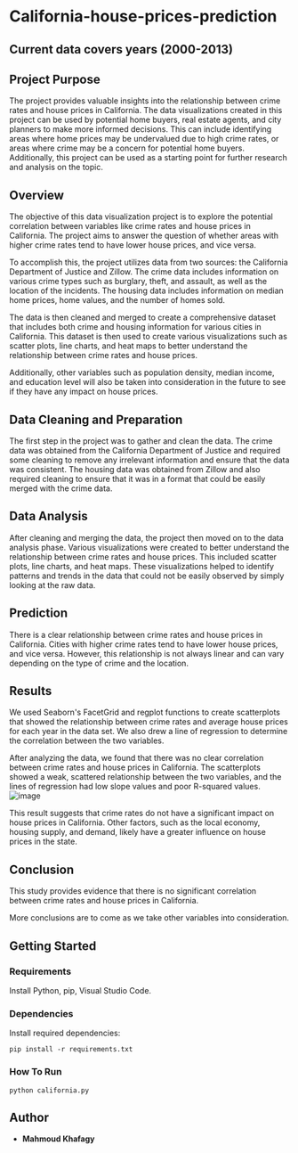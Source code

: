 # California-house-prices-prediction
## Current data covers years (2000-2013)

## Project Purpose
The project provides valuable insights into the relationship between crime rates and house prices in California. The data visualizations created in this project can be used by potential home buyers, real estate agents, and city planners to make more informed decisions. This can include identifying areas where home prices may be undervalued due to high crime rates, or areas where crime may be a concern for potential home buyers. Additionally, this project can be used as a starting point for further research and analysis on the topic.

## Overview
The objective of this data visualization project is to explore the potential correlation between variables like crime rates and house prices in California. The project aims to answer the question of whether areas with higher crime rates tend to have lower house prices, and vice versa.

To accomplish this, the project utilizes data from two sources: the California Department of Justice and Zillow. The crime data includes information on various crime types such as burglary, theft, and assault, as well as the location of the incidents. The housing data includes information on median home prices, home values, and the number of homes sold.

The data is then cleaned and merged to create a comprehensive dataset that includes both crime and housing information for various cities in California. This dataset is then used to create various visualizations such as scatter plots, line charts, and heat maps to better understand the relationship between crime rates and house prices.

Additionally, other variables such as population density, median income, and education level will also be taken into consideration in the future to see if they have any impact on house prices.

## Data Cleaning and Preparation
The first step in the project was to gather and clean the data. The crime data was obtained from the California Department of Justice and required some cleaning to remove any irrelevant information and ensure that the data was consistent. The housing data was obtained from Zillow and also required cleaning to ensure that it was in a format that could be easily merged with the crime data.

## Data Analysis
After cleaning and merging the data, the project then moved on to the data analysis phase. Various visualizations were created to better understand the relationship between crime rates and house prices. This included scatter plots, line charts, and heat maps. These visualizations helped to identify patterns and trends in the data that could not be easily observed by simply looking at the raw data.

## Prediction
There is a clear relationship between crime rates and house prices in California. Cities with higher crime rates tend to have lower house prices, and vice versa. However, this relationship is not always linear and can vary depending on the type of crime and the location.

## Results
We used Seaborn's FacetGrid and regplot functions to create scatterplots that showed the relationship between crime rates and average house prices for each year in the data set. We also drew a line of regression to determine the correlation between the two variables.

After analyzing the data, we found that there was no clear correlation between crime rates and house prices in California. The scatterplots showed a weak, scattered relationship between the two variables, and the lines of regression had low slope values and poor R-squared values.
![image](https://user-images.githubusercontent.com/52415396/216567057-9220aeb2-c699-42d8-84eb-6e0a14159a99.png)

This result suggests that crime rates do not have a significant impact on house prices in California. Other factors, such as the local economy, housing supply, and demand, likely have a greater influence on house prices in the state.

## Conclusion
This study provides evidence that there is no significant correlation between crime rates and house prices in California.

More conclusions are to come as we take other variables into consideration.

## Getting Started

### Requirements
Install Python, pip, Visual Studio Code.

### Dependencies
Install required dependencies:
```
pip install -r requirements.txt 
```

### How To Run
```
python california.py
```

## Author
* **Mahmoud Khafagy**
